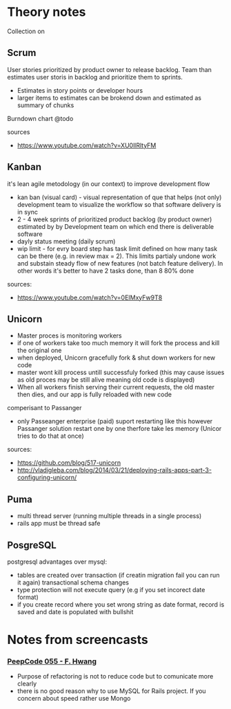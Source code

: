 # Theory notes

Collection on 


## Scrum

User stories prioritized by product owner to release backlog.
Team than estimates user storis in backlog and prioritize them to sprints.

* Estimates in story points or  developer hours
* larger items to estimates can be brokend down and estimated as summary of chunks

Burndown chart @todo

sources 

* https://www.youtube.com/watch?v=XU0llRltyFM

## Kanban 

it's lean agile metodology (in our context) to improve development flow 

* kan ban (visual card) - visual representation of que that helps (not only) development 
team to visualize the workflow so that software delivery is in sync
* 2 - 4 week sprints of prioritized product backlog (by product owner) estimated 
by by Development team on which end there is deliverable software
* dayly status meeting (daily scrum)
* wip limit - for evry board step has task limit defined on how many task can be there (e.g. in review max = 2).
This limits partialy undone work and substain steady flow of new features (not batch feature delivery).
In other words it's better to have 2 tasks done, than 8 80% done

sources: 

* https://www.youtube.com/watch?v=0EIMxyFw9T8


## Unicorn

* Master proces is monitoring workers
* if one of workers take too much memory it will fork the process and kill the original one
* when deployed, Unicorn gracefully fork  & shut down workers for new code
* master wont kill process untill successfuly forked (this may cause issues as old proces 
may be still alive meaning old code is displayed)
* When all workers finish serving their current requests, the old master then dies, 
and our app is fully reloaded with new code

comperisant to Passanger
  *  only Passeanger enterprise (paid) suport restarting like this however 
  Passanger solution restart one by one therfore take les memory (Unicor tries to do that at once)

sources:

* https://github.com/blog/517-unicorn
* http://vladigleba.com/blog/2014/03/21/deploying-rails-apps-part-3-configuring-unicorn/

## Puma 

* multi thread server (running multiple threads in a single process)
* rails  app must be thread safe



## PosgreSQL

postgresql advantages over mysql:

* tables are created over transaction (if  creatin migration fail you can run it again) transactional schema changes 
* type protection will not execute query (e.g if you set incorect date format) 
* if you create record where you set wrong string as date format, record is saved and date is populated with bullshit

# Notes from screencasts

### [PeepCode 055 - F. Hwang](http://pluralsight.com/training/courses/TableOfContents?courseName=play-by-play-francis-hwang&highlight=geoffrey-grosenbach_play-by-play-francis-hwang-m01!francis-hwang_play-by-play-francis-hwang-m02!francis-hwang_play-by-play-francis-hwang-m03#play-by-play-francis-hwang-m01)

* Purpose of refactoring is not to reduce code but to comunicate more clearly
* there is no good reason why to use MySQL for Rails project. If you concern about speed rather use Mongo
